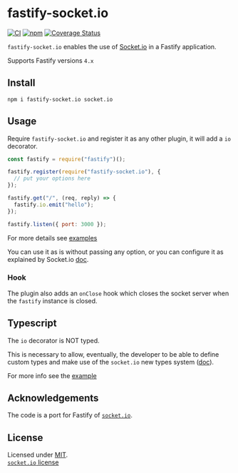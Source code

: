 # fastify-socket.io

[![CI](https://github.com/ducktors/fastify-socket.io/actions/workflows/ci.yml/badge.svg)](https://github.com/ducktors/fastify-socket.io/actions/workflows/ci.yml) [![npm](https://img.shields.io/npm/v/fastify-socket.io)](https://www.npmjs.com/package/fastify-socket.io) [![Coverage Status](https://coveralls.io/repos/github/ducktors/fastify-socket.io/badge.svg?branch=master)](https://coveralls.io/github/ducktors/fastify-socket.io?branch=master)


`fastify-socket.io` enables the use of [Socket.io](https://socket.io/) in a Fastify application.

Supports Fastify versions `4.x`

## Install

```
npm i fastify-socket.io socket.io
```

## Usage

Require `fastify-socket.io` and register it as any other plugin, it will add a `io` decorator.

```js
const fastify = require("fastify")();

fastify.register(require("fastify-socket.io"), {
  // put your options here
});

fastify.get("/", (req, reply) => {
  fastify.io.emit("hello");
});

fastify.listen({ port: 3000 });
```

For more details see [examples](https://github.com/ducktors/fastify-socket.io/tree/master/examples)

You can use it as is without passing any option, or you can configure it as explained by Socket.io [doc](https://socket.io/docs/server-api/).

### Hook

The plugin also adds an `onClose` hook which closes the socket server when the `fastify` instance is closed.

## Typescript

The `io` decorator is NOT typed.

This is necessary to allow, eventually, the developer to be able to define custom types and make use of the `socket.io` new types system ([doc](https://socket.io/docs/v4/typescript/)).

For more info see the [example](https://github.com/ducktors/fastify-socket.io/tree/master/examples)

## Acknowledgements

The code is a port for Fastify of [`socket.io`](https://github.com/socketio/socket.io).

## License

Licensed under [MIT](./LICENSE).<br/>
[`socket.io` license](https://github.com/socketio/socket.io/blob/master/LICENSE)

